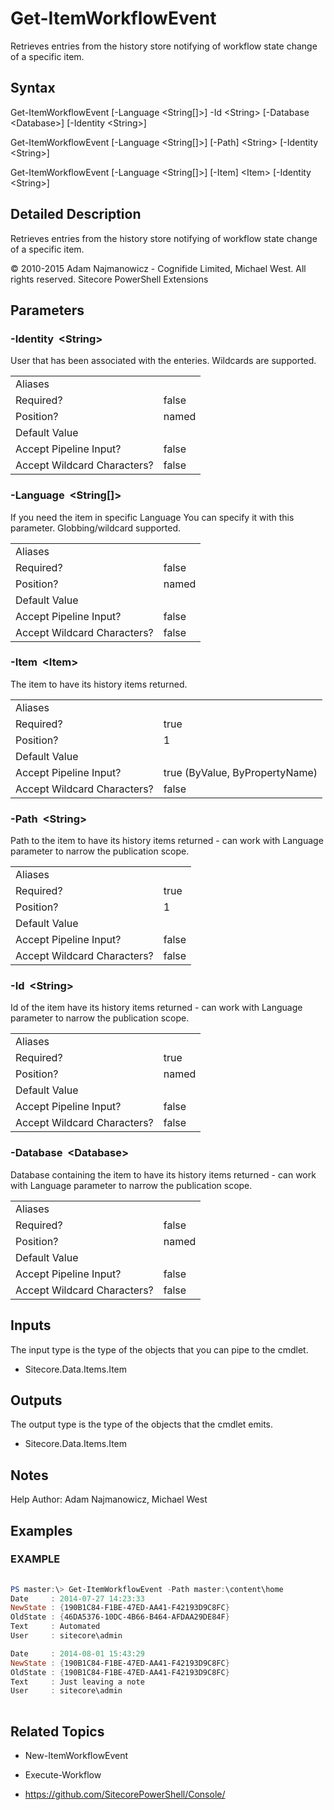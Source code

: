 # Get-ItemWorkflowEvent 
 
Retrieves entries from the history store notifying of workflow state change of a specific item. 
 
## Syntax 
 
Get-ItemWorkflowEvent [-Language &lt;String[]&gt;] -Id &lt;String&gt; [-Database &lt;Database&gt;] [-Identity &lt;String&gt;] 
 
Get-ItemWorkflowEvent [-Language &lt;String[]&gt;] [-Path] &lt;String&gt; [-Identity &lt;String&gt;] 
 
Get-ItemWorkflowEvent [-Language &lt;String[]&gt;] [-Item] &lt;Item&gt; [-Identity &lt;String&gt;] 
 
 
## Detailed Description 
 
Retrieves entries from the history store notifying of workflow state change of a specific item. 
 
© 2010-2015 Adam Najmanowicz - Cognifide Limited, Michael West. All rights reserved. Sitecore PowerShell Extensions 
 
## Parameters 
 
### -Identity&nbsp; &lt;String&gt; 
 
User that has been associated with the enteries. Wildcards are supported.
 

| | |
| - | - |
| Aliases |  |
| Required? | false |
| Position? | named |
| Default Value |  |
| Accept Pipeline Input? | false |
| Accept Wildcard Characters? | false | 
 
### -Language&nbsp; &lt;String[]&gt; 
 
If you need the item in specific Language You can specify it with this parameter. Globbing/wildcard supported.
 

| | |
| - | - |
| Aliases |  |
| Required? | false |
| Position? | named |
| Default Value |  |
| Accept Pipeline Input? | false |
| Accept Wildcard Characters? | false | 
 
### -Item&nbsp; &lt;Item&gt; 
 
The item to have its history items returned.
 

| | |
| - | - |
| Aliases |  |
| Required? | true |
| Position? | 1 |
| Default Value |  |
| Accept Pipeline Input? | true (ByValue, ByPropertyName) |
| Accept Wildcard Characters? | false | 
 
### -Path&nbsp; &lt;String&gt; 
 
Path to the item to have its history items returned - can work with Language parameter to narrow the publication scope.
 

| | |
| - | - |
| Aliases |  |
| Required? | true |
| Position? | 1 |
| Default Value |  |
| Accept Pipeline Input? | false |
| Accept Wildcard Characters? | false | 
 
### -Id&nbsp; &lt;String&gt; 
 
Id of the item have its history items returned - can work with Language parameter to narrow the publication scope.
 

| | |
| - | - |
| Aliases |  |
| Required? | true |
| Position? | named |
| Default Value |  |
| Accept Pipeline Input? | false |
| Accept Wildcard Characters? | false | 
 
### -Database&nbsp; &lt;Database&gt; 
 
Database containing the item to have its history items returned - can work with Language parameter to narrow the publication scope.
 

| | |
| - | - |
| Aliases |  |
| Required? | false |
| Position? | named |
| Default Value |  |
| Accept Pipeline Input? | false |
| Accept Wildcard Characters? | false | 
 
## Inputs 
 
The input type is the type of the objects that you can pipe to the cmdlet. 
 
* Sitecore.Data.Items.Item 
 
## Outputs 
 
The output type is the type of the objects that the cmdlet emits. 
 
* Sitecore.Data.Items.Item 
 
## Notes 
 
Help Author: Adam Najmanowicz, Michael West 
 
## Examples 
 
### EXAMPLE 
 
 
 
```powershell   
 
PS master:\> Get-ItemWorkflowEvent -Path master:\content\home
Date     : 2014-07-27 14:23:33
NewState : {190B1C84-F1BE-47ED-AA41-F42193D9C8FC}
OldState : {46DA5376-10DC-4B66-B464-AFDAA29DE84F}
Text     : Automated
User     : sitecore\admin

Date     : 2014-08-01 15:43:29
NewState : {190B1C84-F1BE-47ED-AA41-F42193D9C8FC}
OldState : {190B1C84-F1BE-47ED-AA41-F42193D9C8FC}
Text     : Just leaving a note
User     : sitecore\admin 
 
``` 
 
## Related Topics 
 
* New-ItemWorkflowEvent 
 
* Execute-Workflow 
 
* <a href='https://github.com/SitecorePowerShell/Console/' target='_blank'>https://github.com/SitecorePowerShell/Console/</a><br/>


